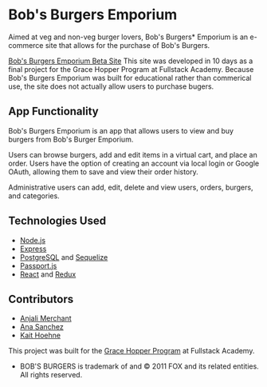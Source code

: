 # Bob's Burgers Emporium

Aimed at veg and non-veg burger lovers, Bob's Burgers* Emporium is an e-commerce site that allows for the purchase of Bob's Burgers.

[Bob's Burgers Emporium Beta Site](https://burger-emporium.herokuapp.com/)
     This site was developed in 10 days as a final project for the Grace Hopper Program at Fullstack Academy. Because Bob's Burgers Emporium was built for educational rather than commerical use, the site does not actually allow users to purchase bugers.

## App Functionality

Bob's Burgers Emporium is an app that allows users to view and buy burgers from Bob's Burger Emporium.

Users can browse burgers, add and edit items in a virtual cart, and place an order. Users have the option of creating an account via local login or Google OAuth, allowing them to save and view their order history.

Administrative users can add, edit, delete and view users, orders, burgers, and categories.

## Technologies Used

* [Node.js](https://nodejs.org/en/)
* [Express](https://expressjs.com/)
* [PostgreSQL](https://www.postgresql.org/) and [Sequelize](http://docs.sequelizejs.com/)
* [Passport.js](http://www.passportjs.org/)
* [React](https://reactjs.org/) and [Redux](https://redux.js.org/)


## Contributors

* [Anjali Merchant](https://github.com/anjiemerchant)
* [Ana Sanchez](https://github.com/anacsanchez)
* [Kait Hoehne](https://github.com/k-vosswinkel)

This project was built for the [Grace Hopper Program](https://www.gracehopper.com/) at Fullstack Academy.

* BOB'S BURGERS is trademark of and © 2011 FOX and its related entities. All rights reserved.
